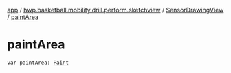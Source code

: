 [app](../../index.md) / [hwp.basketball.mobility.drill.perform.sketchview](../index.md) / [SensorDrawingView](index.md) / [paintArea](.)

# paintArea

`var paintArea: `[`Paint`](https://developer.android.com/reference/android/graphics/Paint.html)